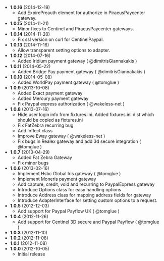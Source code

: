 * __1.0.16__ (2014-12-19)
  * Add ExpirePreauth element for authorize in PiraeusPaycenter gateway.
* __1.0.15__ (2014-11-21)
  * Minor fixes to Centinel and PiraeusPaycenter gateways.
* __1.0.14__ (2014-11-20)
  * Fix ssl version on curl for CentinelPaypal.
* __1.0.13__ (2014-11-16)
  * Allow transparent setting options to adapter.
* __1.0.12__ (2014-07-16)
  * Added Iridium payment gateway ( @dimitrisGiannakakis )
* __1.0.11__ (2014-05-22)
  * Added Bridge Pay payment gateway ( @dimitrisGiannakakis )
* __1.0.10__ (2014-05-08)
  * Added WorldPay payment gateway ( @tomglue )
* __1.0.9__ (2013-10-08)
  * Added Exact payment gateway
  * Added Mercury payment gateway
  * Fix Paypal express authorization ( @wakeless-net )
* __1.0.8__ (2013-07-16)
  * Hide user login info from fixtures.ini. Added fixtures.ini dist which should be copied as fixtures.ini
  * Fix FatZebra recurring bug
  * Add Inflect class
  * Improve Eway gateway ( @wakeless-net )
  * Fix bugs in Realex gateway and add 3d secure integration ( @tomglue )
* __1.0.7__ (2013-04-29)
  * Added Fat Zebra Gateway
  * Fix minor bugs
* __1.0.6__ (2013-02-16)
  * Implement Hsbc Global Iris gateway ( @tomglue )
  * Implement Moneris payment gateway
  * Add capture, credit, void and recurring to PaypalExpress gateway
  * Introduce Options class for easy handling options
  * Introduce Address class for mapping address fields for gateway
  * Introduce AdapterInterface for setting custom options to a request.
* __1.0.5__ (2012-12-03)
  * Add support for Paypal Payflow UK ( @tomglue )
* __1.0.4__ (2012-11-26)
  * Add support for Centinel 3D secure and Paypal Payflow ( @tomglue )
* __1.0.3__ (2012-11-10)
* __1.0.2__ (2012-11-08)
* __1.0.1__ (2012-11-08)
* __1.0.0__ (2012-10-05)
  * Initial release
